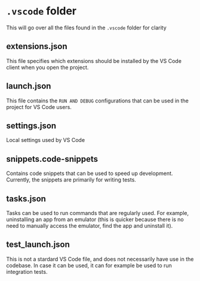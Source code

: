 # `.vscode` folder

This will go over all the files found in the `.vscode` folder for clarity

## extensions.json

This file specifies which extensions should be installed by the VS Code client when you open the project.

## launch.json

This file contains the `RUN AND DEBUG` configurations that can be used in the project for VS Code users.

## settings.json

Local settings used by VS Code

## snippets.code-snippets

Contains code snippets that can be used to speed up development. Currently, the snippets are primarily for writing tests.

## tasks.json

Tasks can be used to run commands that are regularly used. For example, uninstalling an app from an emulator (this is quicker because there is no need to manually access the emulator, find the app and uninstall it).

## test_launch.json

This is not a stardard VS Code file, and does not necessarily have use in the codebase. In case it can be used, it can for example be used to run integration tests.
